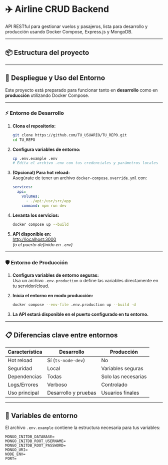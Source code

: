 # ✈️ Airline CRUD Backend

API RESTful para gestionar vuelos y pasajeros, lista para desarrollo y producción usando Docker Compose, Express.js y MongoDB.

---

## 📦 Estructura del proyecto


---

## 🚀 Despliegue y Uso del Entorno

Este proyecto está preparado para funcionar tanto en **desarrollo** como en **producción** utilizando Docker Compose.

---

### ⚡️ Entorno de Desarrollo

1. **Clona el repositorio:**
    ```bash
    git clone https://github.com/TU_USUARIO/TU_REPO.git
    cd TU_REPO
    ```

2. **Configura variables de entorno:**
    ```bash
    cp .env.example .env
    # Edita el archivo .env con tus credenciales y parámetros locales
    ```

3. **(Opcional) Para hot reload:**  
   Asegúrate de tener un archivo `docker-compose.override.yml` con:
    ```yaml
    services:
      api:
        volumes:
          - ./api:/usr/src/app
        command: npm run dev
    ```

4. **Levanta los servicios:**
    ```bash
    docker compose up --build
    ```

5. **API disponible en:**  
    [http://localhost:3000](http://localhost:3000)  
    *(o el puerto definido en `.env`)*

---

### 🛡️ Entorno de Producción

1. **Configura variables de entorno seguras:**  
    Usa un archivo `.env.production` o define las variables directamente en tu servidor/cloud.

2. **Inicia el entorno en modo producción:**
    ```bash
    docker compose --env-file .env.production up --build -d
    ```

3. **La API estará disponible en el puerto configurado en tu entorno.**

---

## 📋 Diferencias clave entre entornos

| Característica   | Desarrollo            | Producción                |
|------------------|----------------------|---------------------------|
| Hot reload       | Sí (`ts-node-dev`)   | No                        |
| Seguridad        | Local                | Variables seguras         |
| Dependencias     | Todas                | Solo las necesarias       |
| Logs/Errores     | Verboso              | Controlado                |
| Uso principal    | Desarrollo y pruebas | Usuarios finales          |

---

## 🧩 Variables de entorno

El archivo `.env.example` contiene la estructura necesaria para tus variables:

```env
MONGO_INITDB_DATABASE=
MONGO_INITDB_ROOT_USERNAME=
MONGO_INITDB_ROOT_PASSWORD=
MONGO_URI=
NODE_ENV=
PORT=
